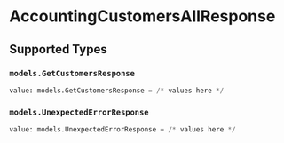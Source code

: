 # AccountingCustomersAllResponse


## Supported Types

### `models.GetCustomersResponse`

```python
value: models.GetCustomersResponse = /* values here */
```

### `models.UnexpectedErrorResponse`

```python
value: models.UnexpectedErrorResponse = /* values here */
```

